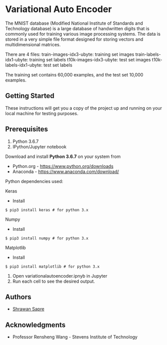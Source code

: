 # Variational Auto Encoder

The MNIST database (Modified National Institute of Standards and Technology database) is a large database of handwritten digits that is commonly used for training various image processing systems. The data is stored in a very simple file format designed for storing vectors and multidimensional matrices.

There are 4 files:
train-images-idx3-ubyte: training set images 
train-labels-idx1-ubyte: training set labels 
t10k-images-idx3-ubyte:  test set images 
t10k-labels-idx1-ubyte:  test set labels

The training set contains 60,000 examples, and the test set 10,000 examples.

## Getting Started

These instructions will get you a copy of the project up and running on your local machine for testing purposes.

## Prerequisites

1. Python 3.6.7
2. IPython/Jupyter notebook

Download and install **Python 3.6.7** on your system from
* Python.org - https://www.python.org/downloads
* Anaconda - https://www.anaconda.com/download/ 

Python dependencies used:

Keras
- Install
```
$ pip3 install keras # for python 3.x 
```
Numpy
- Install
```
$ pip3 install numpy # for python 3.x 
```

Matplotlib
- Install
```
$ pip3 install matplotlib # for python 3.x 
```

1. Open variationalautoencoder.ipnyb in Jupyter
2. Run each cell to see the desired output.


## Authors

* [Shrawan Sapre](https://github.com/shrawansapre)

## Acknowledgments

* Professor Rensheng Wang - Stevens Institute of Technology

